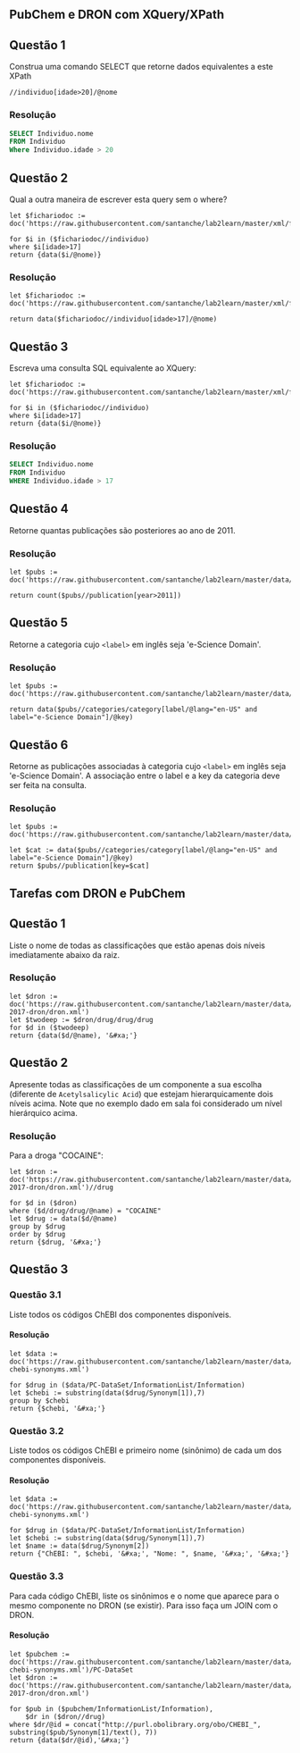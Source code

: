 ## PubChem e DRON com XQuery/XPath

## Questão 1
Construa uma comando SELECT que retorne dados equivalentes a este XPath
~~~xquery
//individuo[idade>20]/@nome
~~~

### Resolução
~~~sql
SELECT Individuo.nome
FROM Individuo
Where Individuo.idade > 20
~~~

## Questão 2
Qual a outra maneira de escrever esta query sem o where?

~~~xquery
let $fichariodoc := doc('https://raw.githubusercontent.com/santanche/lab2learn/master/xml/fichario.xml')
 
for $i in ($fichariodoc//individuo)
where $i[idade>17]
return {data($i/@nome)}
~~~
### Resolução
~~~xquery
let $fichariodoc := doc('https://raw.githubusercontent.com/santanche/lab2learn/master/xml/fichario.xml')

return data($fichariodoc//individuo[idade>17]/@nome)
~~~

## Questão 3
Escreva uma consulta SQL equivalente ao XQuery:
~~~xquery
let $fichariodoc := doc('https://raw.githubusercontent.com/santanche/lab2learn/master/xml/fichario.xml')

for $i in ($fichariodoc//individuo)
where $i[idade>17]
return {data($i/@nome)}
~~~

### Resolução
~~~sql
SELECT Individuo.nome
FROM Individuo
WHERE Individuo.idade > 17
~~~

## Questão 4
Retorne quantas publicações são posteriores ao ano de 2011.

### Resolução
~~~xquery
let $pubs := doc('https://raw.githubusercontent.com/santanche/lab2learn/master/data/publications/publications.xml')

return count($pubs//publication[year>2011])
~~~

## Questão 5
Retorne a categoria cujo `<label>` em inglês seja 'e-Science Domain'.

### Resolução
~~~xquery
let $pubs := doc('https://raw.githubusercontent.com/santanche/lab2learn/master/data/publications/publications.xml')

return data($pubs//categories/category[label/@lang="en-US" and label="e-Science Domain"]/@key)
~~~

## Questão 6
Retorne as publicações associadas à categoria cujo `<label>` em inglês seja 'e-Science Domain'. A associação entre o label e a key da categoria deve ser feita na consulta.

### Resolução
~~~xquery
let $pubs := doc('https://raw.githubusercontent.com/santanche/lab2learn/master/data/publications/publications.xml')

let $cat := data($pubs//categories/category[label/@lang="en-US" and label="e-Science Domain"]/@key)
return $pubs//publication[key=$cat]
~~~

## Tarefas com DRON e PubChem

## Questão 1

Liste o nome de todas as classificações que estão apenas dois níveis imediatamente abaixo da raiz.

### Resolução
~~~xquery
let $dron := doc('https://raw.githubusercontent.com/santanche/lab2learn/master/data/faers-2017-dron/dron.xml')
let $twodeep := $dron/drug/drug/drug
for $d in ($twodeep)
return {data($d/@name), '&#xa;'}
~~~

## Questão 2

Apresente todas as classificações de um componente a sua escolha (diferente de `Acetylsalicylic Acid`) que estejam hierarquicamente dois níveis acima. Note que no exemplo dado em sala foi considerado um nível hierárquico acima.

### Resolução
Para a droga "COCAINE":

~~~xquery
let $dron := doc('https://raw.githubusercontent.com/santanche/lab2learn/master/data/faers-2017-dron/dron.xml')//drug

for $d in ($dron)
where ($d/drug/drug/@name) = "COCAINE"
let $drug := data($d/@name)
group by $drug
order by $drug
return {$drug, '&#xa;'}
~~~

## Questão 3

### Questão 3.1

Liste todos os códigos ChEBI dos componentes disponíveis.

#### Resolução
~~~xquery
let $data := doc('https://raw.githubusercontent.com/santanche/lab2learn/master/data/pubchem/pubchem-chebi-synonyms.xml')

for $drug in ($data/PC-DataSet/InformationList/Information)
let $chebi := substring(data($drug/Synonym[1]),7)
group by $chebi
return {$chebi, '&#xa;'}
~~~

### Questão 3.2

Liste todos os códigos ChEBI e primeiro nome (sinônimo) de cada um dos componentes disponíveis.

#### Resolução
~~~xquery
let $data := doc('https://raw.githubusercontent.com/santanche/lab2learn/master/data/pubchem/pubchem-chebi-synonyms.xml')

for $drug in ($data/PC-DataSet/InformationList/Information)
let $chebi := substring(data($drug/Synonym[1]),7)
let $name := data($drug/Synonym[2])
return {"ChEBI: ", $chebi, '&#xa;', "Nome: ", $name, '&#xa;', '&#xa;'}
~~~

### Questão 3.3

Para cada código ChEBI, liste os sinônimos e o nome que aparece para o mesmo componente no DRON (se existir). Para isso faça um JOIN com o DRON.

#### Resolução
~~~xquery
let $pubchem := doc('https://raw.githubusercontent.com/santanche/lab2learn/master/data/pubchem/pubchem-chebi-synonyms.xml')/PC-DataSet
let $dron := doc('https://raw.githubusercontent.com/santanche/lab2learn/master/data/faers-2017-dron/dron.xml')

for $pub in ($pubchem/InformationList/Information),
    $dr in ($dron//drug)
where $dr/@id = concat("http://purl.obolibrary.org/obo/CHEBI_", substring($pub/Synonym[1]/text(), 7))
return {data($dr/@id),'&#xa;'}
~~~